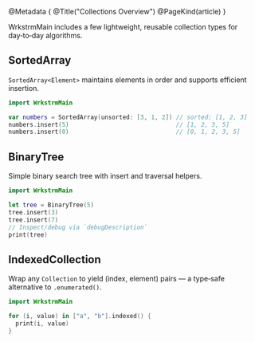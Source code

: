 @Metadata {
  @Title("Collections Overview")
  @PageKind(article)
}

WrkstrmMain includes a few lightweight, reusable collection types for day‑to‑day algorithms.

## SortedArray

`SortedArray<Element>` maintains elements in order and supports efficient insertion.

```swift
import WrkstrmMain

var numbers = SortedArray(unsorted: [3, 1, 2]) // sorted: [1, 2, 3]
numbers.insert(5)                              // [1, 2, 3, 5]
numbers.insert(0)                              // [0, 1, 2, 3, 5]
```

## BinaryTree

Simple binary search tree with insert and traversal helpers.

```swift
import WrkstrmMain

let tree = BinaryTree(5)
tree.insert(3)
tree.insert(7)
// Inspect/debug via `debugDescription`
print(tree)
```

## IndexedCollection

Wrap any `Collection` to yield (index, element) pairs — a type‑safe alternative to `.enumerated()`.

```swift
import WrkstrmMain

for (i, value) in ["a", "b"].indexed() {
  print(i, value)
}
```

